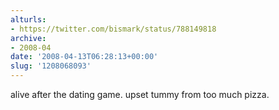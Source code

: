 ```yaml
---
alturls:
- https://twitter.com/bismark/status/788149818
archive:
- 2008-04
date: '2008-04-13T06:28:13+00:00'
slug: '1208068093'
---
```


alive after the dating game. upset tummy from too much pizza.

